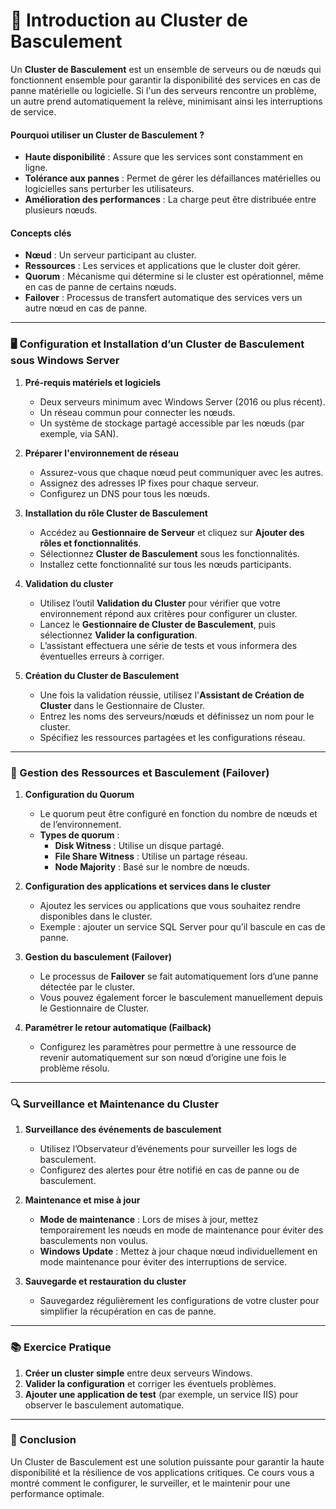 
# 🚀 Introduction au Cluster de Basculement

Un **Cluster de Basculement** est un ensemble de serveurs ou de nœuds qui fonctionnent ensemble pour garantir la disponibilité des services en cas de panne matérielle ou logicielle. Si l'un des serveurs rencontre un problème, un autre prend automatiquement la relève, minimisant ainsi les interruptions de service.

#### Pourquoi utiliser un Cluster de Basculement ?
- **Haute disponibilité** : Assure que les services sont constamment en ligne.
- **Tolérance aux pannes** : Permet de gérer les défaillances matérielles ou logicielles sans perturber les utilisateurs.
- **Amélioration des performances** : La charge peut être distribuée entre plusieurs nœuds.

#### Concepts clés
- **Nœud** : Un serveur participant au cluster.
- **Ressources** : Les services et applications que le cluster doit gérer.
- **Quorum** : Mécanisme qui détermine si le cluster est opérationnel, même en cas de panne de certains nœuds.
- **Failover** : Processus de transfert automatique des services vers un autre nœud en cas de panne.

---

### 🖥️ Configuration et Installation d’un Cluster de Basculement sous Windows Server

1. **Pré-requis matériels et logiciels**
   - Deux serveurs minimum avec Windows Server (2016 ou plus récent).
   - Un réseau commun pour connecter les nœuds.
   - Un système de stockage partagé accessible par les nœuds (par exemple, via SAN).

2. **Préparer l'environnement de réseau**
   - Assurez-vous que chaque nœud peut communiquer avec les autres.
   - Assignez des adresses IP fixes pour chaque serveur.
   - Configurez un DNS pour tous les nœuds.

3. **Installation du rôle Cluster de Basculement**
   - Accédez au **Gestionnaire de Serveur** et cliquez sur **Ajouter des rôles et fonctionnalités**.
   - Sélectionnez **Cluster de Basculement** sous les fonctionnalités.
   - Installez cette fonctionnalité sur tous les nœuds participants.

4. **Validation du cluster**
   - Utilisez l’outil **Validation du Cluster** pour vérifier que votre environnement répond aux critères pour configurer un cluster.
   - Lancez le **Gestionnaire de Cluster de Basculement**, puis sélectionnez **Valider la configuration**.
   - L’assistant effectuera une série de tests et vous informera des éventuelles erreurs à corriger.

5. **Création du Cluster de Basculement**
   - Une fois la validation réussie, utilisez l'**Assistant de Création de Cluster** dans le Gestionnaire de Cluster.
   - Entrez les noms des serveurs/nœuds et définissez un nom pour le cluster.
   - Spécifiez les ressources partagées et les configurations réseau.

---

### 🔄 Gestion des Ressources et Basculement (Failover)

1. **Configuration du Quorum**
   - Le quorum peut être configuré en fonction du nombre de nœuds et de l’environnement.
   - **Types de quorum** :
     - **Disk Witness** : Utilise un disque partagé.
     - **File Share Witness** : Utilise un partage réseau.
     - **Node Majority** : Basé sur le nombre de nœuds.

2. **Configuration des applications et services dans le cluster**
   - Ajoutez les services ou applications que vous souhaitez rendre disponibles dans le cluster.
   - Exemple : ajouter un service SQL Server pour qu’il bascule en cas de panne.

3. **Gestion du basculement (Failover)**
   - Le processus de **Failover** se fait automatiquement lors d’une panne détectée par le cluster.
   - Vous pouvez également forcer le basculement manuellement depuis le Gestionnaire de Cluster.

4. **Paramétrer le retour automatique (Failback)**
   - Configurez les paramètres pour permettre à une ressource de revenir automatiquement sur son nœud d’origine une fois le problème résolu.

---

### 🔍 Surveillance et Maintenance du Cluster

1. **Surveillance des événements de basculement**
   - Utilisez l’Observateur d’événements pour surveiller les logs de basculement.
   - Configurez des alertes pour être notifié en cas de panne ou de basculement.

2. **Maintenance et mise à jour**
   - **Mode de maintenance** : Lors de mises à jour, mettez temporairement les nœuds en mode de maintenance pour éviter des basculements non voulus.
   - **Windows Update** : Mettez à jour chaque nœud individuellement en mode maintenance pour éviter des interruptions de service.

3. **Sauvegarde et restauration du cluster**
   - Sauvegardez régulièrement les configurations de votre cluster pour simplifier la récupération en cas de panne.

---

### 📚 Exercice Pratique

1. **Créer un cluster simple** entre deux serveurs Windows.
2. **Valider la configuration** et corriger les éventuels problèmes.
3. **Ajouter une application de test** (par exemple, un service IIS) pour observer le basculement automatique.

---

### 🧠 Conclusion

Un Cluster de Basculement est une solution puissante pour garantir la haute disponibilité et la résilience de vos applications critiques. Ce cours vous a montré comment le configurer, le surveiller, et le maintenir pour une performance optimale.
